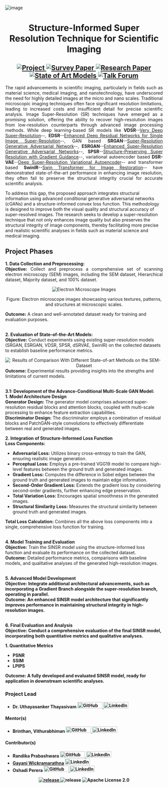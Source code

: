 ![image](https://github.com/user-attachments/assets/a89dde75-83de-40a7-a9c3-2551a2afdc33)<!DOCTYPE html>
<html>
<head>
    <h1 align="center">Structure-Informed Super Resolution Technique for Scientific Imaging</h1>
    
</head>
<body>
    
<div align="center">
    <h2>
        <a href="https://github.com/aaivu/Structure-informed-super-resolution-/tree/master/Final-Model/SINSR">
            <img src="https://img.shields.io/badge/Project-GitHub-coral" alt="Project">
        </a>
        <a href="https://drive.google.com/file/d/1nZgB0Zq6sPeGh3h5duNINIqRsGrdK2JM/view?usp=sharing">
            <img src="https://img.shields.io/badge/Survey Paper-Read%20Now-steelblue" alt="Survey Paper">
        </a>
        <a href="https://drive.google.com/file/d/1nAWR9VU8oc6-gqQ53amh0t0gOMbJzQhY/view?usp=sharing">
            <img src="https://img.shields.io/badge/Research%20Paper-Read%20Now-teal" alt="Research Paper">
        </a>
        <a href="https://github.com/aaivu/Structure-informed-super-resolution-/tree/master/State-of-art-models">
            <img src="https://img.shields.io/badge/Experiments-State of Art Models-slategray" alt="State of Art Models">
        </a>
        <a href="talk_forum_link">
            <img src="https://img.shields.io/badge/Talk Forum-Join us-lightyellow" alt="Talk Forum">
        </a>
    </h2>
</div>


<p align="justify">
The rapid advancements in scientific imaging, particularly in fields such as material science, medical imaging, and nanotechnology, have underscored the need for highly detailed images at the micro and nano scales. Traditional microscopic imaging techniques often face significant resolution limitations, leading to increased costs and insufficient detail for precise scientific analysis. Image Super-Resolution (SR) techniques have emerged as a promising solution, offering the ability to recover high-resolution images from low-resolution counterparts through advanced image processing methods. While deep learning-based SR models like <b>VDSR</b>--<a href="https://arxiv.org/abs/1511.04587">Very Deep Super-Resolution</a>--, <b>EDSR</b>--<a href="https://arxiv.org/abs/1707.02921">Enhanced Deep Residual Networks for Single Image Super-Resolution</a>--, GAN based <b>SRGAN</b>--<a href="https://arxiv.org/abs/1609.04802">Super-Resolution Generative Adversarial Network</a>--, <b>ESRGAN</b>--<a href="https://arxiv.org/abs/1809.00219">Enhanced Super-Resolution Generative Adversarial Networks</a>--, <b>SPSR</b>--<a href="https://arxiv.org/abs/2109.12530">Structure-Preserving Super Resolution with Gradient Guidance</a>--, variational autoencoder based <b>DSR-VAE</b>--<a href="https://arxiv.org/abs/2203.09445">Deep Super-Resolution Variational Autoencoder</a>--</b> and transformer based <b>SwinIR</b>--<a href="https://arxiv.org/abs/2108.10257">Swin Transformer for Image Restoration</a>-- have demonstrated state-of-the-art performance in enhancing image resolution, they often fail to preserve the structural integrity crucial for accurate scientific analysis.

To address this gap, the proposed approach integrates structural information using advanced conditional generative adversarial networks (cGANs) and a structure-informed convex loss function. This methodology is designed to improve both the visual quality and structural accuracy of super-resolved images. The research seeks to develop a super-resolution technique that not only enhances image quality but also preserves the structural integrity of image components, thereby facilitating more precise and realistic scientific analyses in fields such as material science and medical imaging.
</p>

<h2>Project Phases</h2>
<p align="justify">
<b>1. Data Collection and Preprocessing:</b><br>
<b>Objective:</b> Collect and preprocess a comprehensive set of scanning electron microscopy (SEM) images, including the SEM dataset, Hierarchical dataset, Majority dataset, and 100% dataset.<br>
<div align="center">
    <img src=https://drive.google.com/uc?export=view&id=1heAUwJ3MAc2a22MJ7OkQJCCY67hL-VoX alt="Electron Microscope Images">
    <p>Figure: Electron microscope images showcasing various textures, patterns, and structures at microscopic scales.</p>
</div>
<b>Outcome:</b> A clean and well-annotated dataset ready for training and evaluation purposes.<br><br>

<b>2. Evaluation of State-of-the-Art Models:</b><br>
<b>Objective:</b> Conduct experiments using existing super-resolution models (SRGAN, ESRGAN, VDSR, SPSR, dSRVAE, SwinIR) on the collected datasets to establish baseline performance metrics.<br>
<div align="center">
    <img src="https://drive.google.com/file/d/1rF5OxfhXHmIfK_90-XEwkIv-dY15scbd/view?usp=sharing" alt="Results of Comparison With Different State-of-art Methods on the SEM-Dataset">
</div>
<b>Outcome:</b> Experimental results providing insights into the strengths and limitations of current models.<br><br>

<b>3.1: Development of the Advance-Conditional Multi-Scale GAN Model:</b><br>
<b>1. Model Architecture Design</b><br>
<b>Generator Design:</b> The generator model comprises advanced super-resolution residual blocks and attention blocks, coupled with multi-scale processing to enhance feature extraction capabilities.<br>
<b>Discriminator Design:</b> The discriminator employs a combination of residual blocks and PatchGAN-style convolutions to effectively differentiate between real and generated images.<br>

<b>2. Integration of Structure-Informed Loss Function</b><br>
<b>Loss Components:</b>
<ul>
    <li><b>Adversarial Loss:</b> Utilizes binary cross-entropy to train the GAN, ensuring realistic image generation.</li>
    <li><b>Perceptual Loss:</b> Employs a pre-trained VGG19 model to compare high-level features between the ground truth and generated images.</li>
    <li><b>Gradient Loss:</b> Computes the difference in Sobel edges between the ground truth and generated images to maintain edge information.</li>
    <li><b>Second-Order Gradient Loss:</b> Extends the gradient loss by considering second-order gradients, further enhancing edge preservation.</li>
    <li><b>Total Variation Loss:</b> Encourages spatial smoothness in the generated images.</li>
    <li><b>Structural Similarity Loss:</b> Measures the structural similarity between ground truth and generated images.</li>
</ul>
<b>Total Loss Calculation:</b> Combines all the above loss components into a single, comprehensive loss function for training.<br><br>

<b>4. Model Training and Evaluation</b><br>
<b>Objective:</b> Train the SINSR model using the structure-informed loss function and evaluate its performance on the collected dataset.<br>
<b>Outcome:</b> Detailed performance metrics, comparisons with baseline models, and qualitative analyses of the generated high-resolution images.<br><br>

<b>5. Advanced Model Development<b><br>
<b>Objective:</b> Integrate additional architectural advancements, such as incorporating a Gradient Branch alongside the super-resolution branch, operating in parallel.<br>
<b>Outcome:</b> An enhanced SINSR model architecture that significantly improves performance in maintaining structural integrity in high-resolution images.<br><br>

<b>6. Final Evaluation and Analysis<b><br>
<b>Objective:</b> Conduct a comprehensive evaluation of the final SINSR model, incorporating both quantitative metrics and qualitative analyses.<br>

<b>1. Quantitative Metrics<b>
<ul>
    <li>PSNR</li>
    <li>SSIM</li>
    <li>LPIPS</li>
</ul>
<b>Outcome:</b> A fully developed and evaluated SINSR model, ready for application in downstream scientific analyses.
</p>




<h3>Project Lead</h3>
<ul>
    <li>
        Dr. Uthayasanker Thayasivam
        <a href="https://github.com/github_profile_link">
            <img src="https://img.shields.io/badge/GitHub-181717?style=for-the-badge&logo=github&logoColor=white" alt="GitHub" width="80" height="20"/>
        </a>
        <a href="https://linkedin.com/linkedin_profile_link">
            <img src="https://img.shields.io/badge/LinkedIn-0A66C2?style=for-the-badge&logo=linkedin&logoColor=white" alt="LinkedIn" width="80" height="20"/>
        </a>
    </li>
</ul>

<h4>Mentor(s)</h4>
<ul>
    <li>
        Brinthan, Vithurabhiman
        <a href="https://github.com/github_profile_link">
            <img src="https://img.shields.io/badge/GitHub-181717?style=for-the-badge&logo=github&logoColor=white" alt="GitHub" width="80" height="20"/>
        </a>
        <a href="https://linkedin.com/linkedin_profile_link">
            <img src="https://img.shields.io/badge/LinkedIn-0A66C2?style=for-the-badge&logo=linkedin&logoColor=white" alt="LinkedIn" width="80" height="20"/>
        </a>
    </li>
</ul>

<h4>Contributor(s)</h4>
<ul>
    <li>
        Randika Prabashwara
        <a href="https://github.com/github_profile_link">
            <img src="https://img.shields.io/badge/GitHub-181717?style=for-the-badge&logo=github&logoColor=white" alt="GitHub" width="80" height="20"/>
        </a>
        <a href="https://linkedin.com/linkedin_profile_link">
            <img src="https://img.shields.io/badge/LinkedIn-0A66C2?style=for-the-badge&logo=linkedin&logoColor=white" alt="LinkedIn" width="80" height="20"/>
        </a>
    </li>
    <li>
        <a href="https://github.com/Gayani2001">Gayani Wickramarathna</a>
        <a href="https://linkedin.com/linkedin_profile_link">
            <img src="https://img.shields.io/badge/LinkedIn-0A66C2?style=for-the-badge&logo=linkedin&logoColor=white" alt="LinkedIn" width="80" height="20"/>
        </a>
    </li>
    <li>
        Oshadi Perera
        <a href="https://github.com/github_profile_link">
            <img src="https://img.shields.io/badge/GitHub-181717?style=for-the-badge&logo=github&logoColor=white" alt="GitHub" width="80" height="20"/>
        </a>
        <a href="https://linkedin.com/linkedin_profile_link">
            <img src="https://img.shields.io/badge/LinkedIn-0A66C2?style=for-the-badge&logo=linkedin&logoColor=white" alt="LinkedIn" width="80" height="20"/>
        </a>
    </li>
</ul>

<p align="center">
    <a href="https://github.com/aaivu/aaivu-introduction/blob/master/docs/code_of_conduct.md">
        <img src="https://img.shields.io/badge/Code of Conduct-Please Read-blue" alt="release"/>
    </a>
    <img src="https://img.shields.io/badge/release-v1.0.0-blue" alt="release"/>
    <img src="https://img.shields.io/badge/License-Apache License 2.0-blue" alt="Apache License 2.0"/>
</p>


</body>
</html>


